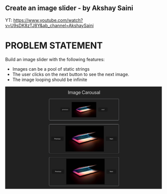 ## Create an image slider - by Akshay Saini

YT: https://www.youtube.com/watch?v=U9sDK8zTJ8Y&ab_channel=AkshaySaini

# PROBLEM STATEMENT

Build an image slider with the following features:

- Images can be a pool of static strings
- The user clicks on the next button to see the next image.
- The image looping should be infinite

![Alt text](./Screenshot%202024-01-10%20at%201.36.50%20PM.png)
